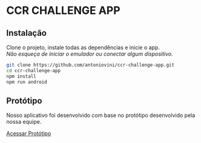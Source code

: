 # CCR CHALLENGE APP

## Instalação

Clone o projeto, instale todas as dependências e inicie o app.<br>
*Não esqueça de iniciar o emulador ou conectar algum dispositivo.*

```sh
git clone https://github.com/antoniovini/ccr-challenge-app.git
cd ccr-challenge-app
npm install
npm run android
```

## Protótipo

Nosso aplicativo foi desenvolvido com base no protótipo desenvolvido pela nossa equipe.

[Acessar Protótipo](https://www.figma.com/proto/yijq7xErvfzICbJyEDUt1h/Hackathon-CCR?node-id=2%3A5815&scaling=scale-down)
